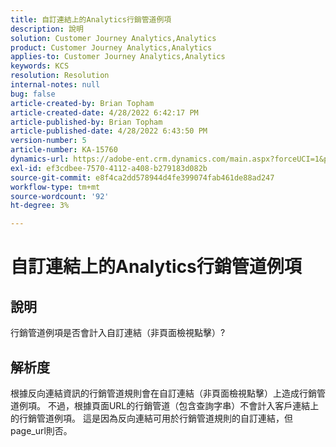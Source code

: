 ```yaml
---
title: 自訂連結上的Analytics行銷管道例項
description: 說明
solution: Customer Journey Analytics,Analytics
product: Customer Journey Analytics,Analytics
applies-to: Customer Journey Analytics,Analytics
keywords: KCS
resolution: Resolution
internal-notes: null
bug: false
article-created-by: Brian Topham
article-created-date: 4/28/2022 6:42:17 PM
article-published-by: Brian Topham
article-published-date: 4/28/2022 6:43:50 PM
version-number: 5
article-number: KA-15760
dynamics-url: https://adobe-ent.crm.dynamics.com/main.aspx?forceUCI=1&pagetype=entityrecord&etn=knowledgearticle&id=113e81ed-22c7-ec11-a7b6-0022480a1b03
exl-id: ef3cdbee-7570-4112-a408-b279183d082b
source-git-commit: e8f4ca2dd578944d4fe399074fab461de88ad247
workflow-type: tm+mt
source-wordcount: '92'
ht-degree: 3%

---
```


# 自訂連結上的Analytics行銷管道例項

## 說明


行銷管道例項是否會計入自訂連結（非頁面檢視點擊）?


## 解析度


根據反向連結資訊的行銷管道規則會在自訂連結（非頁面檢視點擊）上造成行銷管道例項。 不過，根據頁面URL的行銷管道（包含查詢字串）不會計入客戶連結上的行銷管道例項。 這是因為反向連結可用於行銷管道規則的自訂連結，但page_url則否。
